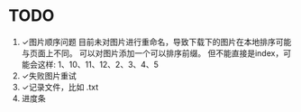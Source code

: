 # TODO
1. ✓图片顺序问题
目前未对图片进行重命名，导致下载下的图片在本地排序可能与页面上不同。
可以对图片添加一个可以排序前缀。
但不能直接是index，可能会这样: 1、10、11、12、2、3、4、5
2. ✓失败图片重试
3. ✓记录文件，比如 .txt
4. 进度条
